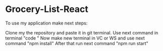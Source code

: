 # Grocery-List-React

To use my application make next steps:

Clone my the repository and paste it in git terminal.
Use next command in terminal "code "
Now make new terminal in VC or WS and use next command "npm install"
After that run next command "npm run start"
